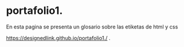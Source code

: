# portafolio1.
En esta pagina se presenta un glosario sobre las etiketas de html y css

 https://designedlink.github.io/portafolio1./ .
